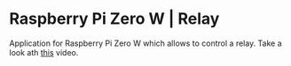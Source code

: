 # Raspberry Pi Zero W | Relay

Application for Raspberry Pi Zero W which allows to control a relay. Take a look ath [this](https://www.youtube.com/watch?v=u4Zs23POW3U) video.
